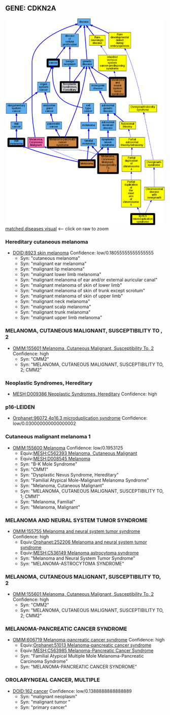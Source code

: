 
## GENE: CDKN2A

![image](CDKN2A.png)
[matched diseases visual](CDKN2A.png)  <-- click on raw to zoom


### Hereditary cutaneous melanoma
 * [DOID:8923 skin melanoma](http://beta.monarchinitiative.org/disease/DOID:8923) Confidence: low/0.18055555555555555
    * Syn: "cutaneous melanoma"
    * Syn: "malignant ear melanoma"
    * Syn: "malignant lip melanoma"
    * Syn: "malignant lower limb melanoma"
    * Syn: "malignant melanoma of ear and/or external auricular canal"
    * Syn: "malignant melanoma of skin of lower limb"
    * Syn: "malignant melanoma of skin of trunk except scrotum"
    * Syn: "malignant melanoma of skin of upper limb"
    * Syn: "malignant neck melanoma"
    * Syn: "malignant scalp melanoma"
    * Syn: "malignant trunk melanoma"
    * Syn: "malignant upper limb melanoma"

### MELANOMA, CUTANEOUS MALIGNANT, SUSCEPTIBILITY TO , 2
 * [OMIM:155601 Melanoma, Cutaneous Malignant, Susceptibility To, 2](http://beta.monarchinitiative.org/disease/OMIM:155601) Confidence: high
    * Syn: "CMM2"
    * Syn: "MELANOMA, CUTANEOUS MALIGNANT, SUSCEPTIBILITY TO, 2; CMM2"

### Neoplastic Syndromes, Hereditary
 * [MESH:D009386 Neoplastic Syndromes, Hereditary](http://beta.monarchinitiative.org/disease/MESH:D009386) Confidence: high

### p16-LEIDEN
 * [Orphanet:96072 4p16.3 microduplication syndrome](http://beta.monarchinitiative.org/disease/Orphanet:96072) Confidence: low/0.030000000000000002

### Cutaneous malignant melanoma 1
 * [OMIM:155600 Melanoma](http://beta.monarchinitiative.org/disease/OMIM:155600) Confidence: low/0.1953125
    * Equiv:[MESH:C562393 Melanoma, Cutaneous Malignant](http://beta.monarchinitiative.org/disease/MESH:C562393)
    * Equiv:[MESH:D008545 Melanoma](http://beta.monarchinitiative.org/disease/MESH:D008545)
    * Syn: "B-K Mole Syndrome"
    * Syn: "CMM1"
    * Syn: "Dysplastic Nevus Syndrome, Hereditary"
    * Syn: "Familial Atypical Mole-Malignant Melanoma Syndrome"
    * Syn: "Melanoma, Cutaneous Malignant"
    * Syn: "MELANOMA, CUTANEOUS MALIGNANT, SUSCEPTIBILITY TO, 1; CMM1"
    * Syn: "Melanoma, Familial"
    * Syn: "Melanoma, Malignant"

### MELANOMA AND NEURAL SYSTEM TUMOR SYNDROME
 * [OMIM:155755 Melanoma and neural system tumor syndrome](http://beta.monarchinitiative.org/disease/OMIM:155755) Confidence: high
    * Equiv:[Orphanet:252206 Melanoma and neural system tumor syndrome](http://beta.monarchinitiative.org/disease/Orphanet:252206)
    * Equiv:[MESH:C536149 Melanoma astrocytoma syndrome](http://beta.monarchinitiative.org/disease/MESH:C536149)
    * Syn: "Melanoma and Neural System Tumor Syndrome"
    * Syn: "MELANOMA-ASTROCYTOMA SYNDROME"

### MELANOMA, CUTANEOUS MALIGNANT, SUSCEPTIBILITY TO, 2
 * [OMIM:155601 Melanoma, Cutaneous Malignant, Susceptibility To, 2](http://beta.monarchinitiative.org/disease/OMIM:155601) Confidence: high
    * Syn: "CMM2"
    * Syn: "MELANOMA, CUTANEOUS MALIGNANT, SUSCEPTIBILITY TO, 2; CMM2"

### MELANOMA-PANCREATIC CANCER SYNDROME
 * [OMIM:606719 Melanoma-pancreatic cancer syndrome](http://beta.monarchinitiative.org/disease/OMIM:606719) Confidence: high
    * Equiv:[Orphanet:51013 Melanoma-pancreatic cancer syndrome](http://beta.monarchinitiative.org/disease/Orphanet:51013)
    * Equiv:[MESH:C563985 Melanoma-Pancreatic Cancer Syndrome](http://beta.monarchinitiative.org/disease/MESH:C563985)
    * Syn: "Familial Atypical Multiple Mole Melanoma-Pancreatic Carcinoma Syndrome"
    * Syn: "MELANOMA-PANCREATIC CANCER SYNDROME"

### OROLARYNGEAL CANCER, MULTIPLE
 * [DOID:162 cancer](http://beta.monarchinitiative.org/disease/DOID:162) Confidence: low/0.1388888888888889
    * Syn: "malignant neoplasm"
    * Syn: "malignant tumor "
    * Syn: "primary cancer"
